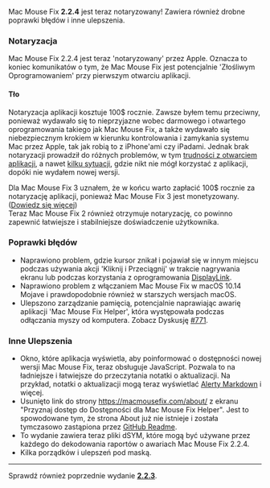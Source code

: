 Mac Mouse Fix **2.2.4** jest teraz notaryzowany! Zawiera również drobne poprawki błędów i inne ulepszenia.

### **Notaryzacja**

Mac Mouse Fix 2.2.4 jest teraz 'notaryzowany' przez Apple. Oznacza to koniec komunikatów o tym, że Mac Mouse Fix jest potencjalnie 'Złośliwym Oprogramowaniem' przy pierwszym otwarciu aplikacji.

#### Tło

Notaryzacja aplikacji kosztuje 100$ rocznie. Zawsze byłem temu przeciwny, ponieważ wydawało się to nieprzyjazne wobec darmowego i otwartego oprogramowania takiego jak Mac Mouse Fix, a także wydawało się niebezpiecznym krokiem w kierunku kontrolowania i zamykania systemu Mac przez Apple, tak jak robią to z iPhone'ami czy iPadami. Jednak brak notaryzacji prowadził do różnych problemów, w tym [trudności z otwarciem aplikacji](https://github.com/noah-nuebling/mac-mouse-fix/discussions/114), a nawet [kilku sytuacji](https://github.com/noah-nuebling/mac-mouse-fix/issues/95), gdzie nikt nie mógł korzystać z aplikacji, dopóki nie wydałem nowej wersji.

Dla Mac Mouse Fix 3 uznałem, że w końcu warto zapłacić 100$ rocznie za notaryzację aplikacji, ponieważ Mac Mouse Fix 3 jest monetyzowany. ([Dowiedz się więcej](https://github.com/noah-nuebling/mac-mouse-fix/releases/tag/3.0.0)) \
Teraz Mac Mouse Fix 2 również otrzymuje notaryzację, co powinno zapewnić łatwiejsze i stabilniejsze doświadczenie użytkownika.

### **Poprawki błędów**

- Naprawiono problem, gdzie kursor znikał i pojawiał się w innym miejscu podczas używania akcji 'Kliknij i Przeciągnij' w trakcie nagrywania ekranu lub podczas korzystania z oprogramowania [DisplayLink](https://www.synaptics.com/products/displaylink-graphics).
- Naprawiono problem z włączaniem Mac Mouse Fix w macOS 10.14 Mojave i prawdopodobnie również w starszych wersjach macOS.
- Ulepszono zarządzanie pamięcią, potencjalnie naprawiając awarię aplikacji 'Mac Mouse Fix Helper', która występowała podczas odłączania myszy od komputera. Zobacz Dyskusję [#771](https://github.com/noah-nuebling/mac-mouse-fix/discussions/771).

### **Inne Ulepszenia**

- Okno, które aplikacja wyświetla, aby poinformować o dostępności nowej wersji Mac Mouse Fix, teraz obsługuje JavaScript. Pozwala to na ładniejsze i łatwiejsze do przeczytania notatki o aktualizacji. Na przykład, notatki o aktualizacji mogą teraz wyświetlać [Alerty Markdown](https://github.com/orgs/community/discussions/16925) i więcej.
- Usunięto link do strony https://macmousefix.com/about/ z ekranu "Przyznaj dostęp do Dostępności dla Mac Mouse Fix Helper". Jest to spowodowane tym, że strona About już nie istnieje i została tymczasowo zastąpiona przez [GitHub Readme](https://github.com/noah-nuebling/mac-mouse-fix).
- To wydanie zawiera teraz pliki dSYM, które mogą być używane przez każdego do dekodowania raportów o awariach Mac Mouse Fix 2.2.4.
- Kilka porządków i ulepszeń pod maską.

---

Sprawdź również poprzednie wydanie [**2.2.3**](https://github.com/noah-nuebling/mac-mouse-fix/releases/tag/2.2.3).